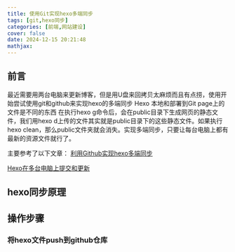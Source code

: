 ```yaml
---
title: 使用Git实现hexo多端同步
tags: [git,hexo同步]
categories: [前端,网站建设]
cover: false
date: 2024-12-15 20:21:48
mathjax:
---
```

## 前言
最近需要用两台电脑来更新博客，但是用U盘来回拷贝太麻烦而且有点捞，使用开始尝试使用git和github来实现hexo的多端同步
Hexo 本地和部署到Git page上的文件是不同的东西
在执行hexo g命令后，会在public目录下生成网页的静态文件，我们用hexo d上传的文件其实就是public目录下的这些静态文件。如果执行hexo clean，那么public文件夹就会消失。实现多端同步，只要让每台电脑上都有最新的资源文件就行了。

主要参考了以下文章：
[利用Github实现hexo多端同步](https://www.zhouw.top/2023/02/27/%E5%88%A9%E7%94%A8Github%E5%AE%9E%E7%8E%B0hexo%E5%A4%9A%E7%AB%AF%E5%90%8C%E6%AD%A5/)

[Hexo在多台电脑上提交和更新](https://blog.csdn.net/K1052176873/article/details/122879462?spm=1001.2101.3001.6650.4&utm_medium=distribute.pc_relevant.none-task-blog-2%7Edefault%7ECTRLIST%7ERate-4-122879462-blog-118383963.pc_relevant_aa&depth_1-utm_source=distribute.pc_relevant.none-task-blog-2%7Edefault%7ECTRLIST%7ERate-4-122879462-blog-118383963.pc_relevant_aa&utm_relevant_index=8)

## hexo同步原理



## 操作步骤

### 将hexo文件push到github仓库

